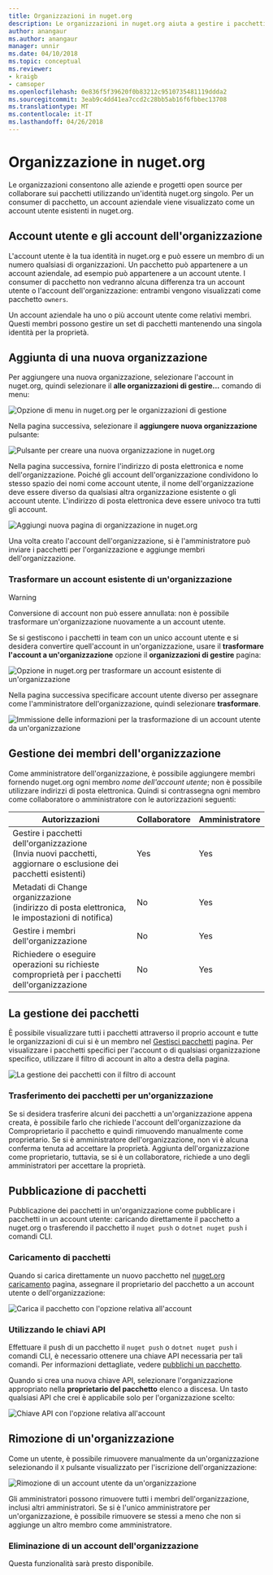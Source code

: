 ```yaml
---
title: Organizzazioni in nuget.org
description: Le organizzazioni in nuget.org aiuta a gestire i pacchetti pubblicati dal gruppo o in un team, l'ambiente aziendale.
author: anangaur
ms.author: anangaur
manager: unnir
ms.date: 04/10/2018
ms.topic: conceptual
ms.reviewer:
- kraigb
- camsoper
ms.openlocfilehash: 0e836f5f39620f0b83212c9510735481119ddda2
ms.sourcegitcommit: 3eab9c4dd41ea7ccd2c28bb5ab16f6fbbec13708
ms.translationtype: MT
ms.contentlocale: it-IT
ms.lasthandoff: 04/26/2018
---
```

# <a name="organization-on-nugetorg"></a>Organizzazione in nuget.org

Le organizzazioni consentono alle aziende e progetti open source per collaborare sui pacchetti utilizzando un'identità nuget.org singolo. Per un consumer di pacchetto, un account aziendale viene visualizzato come un account utente esistenti in nuget.org.

## <a name="user-accounts-vs-organization-accounts"></a>Account utente e gli account dell'organizzazione

L'account utente è la tua identità in nuget.org e può essere un membro di un numero qualsiasi di organizzazioni. Un pacchetto può appartenere a un account aziendale, ad esempio può appartenere a un account utente. I consumer di pacchetto non vedranno alcuna differenza tra un account utente o l'account dell'organizzazione: entrambi vengono visualizzati come pacchetto `owners`.

Un account aziendale ha uno o più account utente come relativi membri. Questi membri possono gestire un set di pacchetti mantenendo una singola identità per la proprietà.

## <a name="adding-a-new-organization"></a>Aggiunta di una nuova organizzazione

Per aggiungere una nuova organizzazione, selezionare l'account in nuget.org, quindi selezionare il **alle organizzazioni di gestire...**  comando di menu:

![Opzione di menu in nuget.org per le organizzazioni di gestione](media/org-manage-option.png)

Nella pagina successiva, selezionare il **aggiungere nuova organizzazione** pulsante:

![Pulsante per creare una nuova organizzazione in nuget.org](media/org-add-new-option.png)

Nella pagina successiva, fornire l'indirizzo di posta elettronica e nome dell'organizzazione. Poiché gli account dell'organizzazione condividono lo stesso spazio dei nomi come account utente, il nome dell'organizzazione deve essere diverso da qualsiasi altra organizzazione esistente o gli account utente. L'indirizzo di posta elettronica deve essere univoco tra tutti gli account.

![Aggiungi nuova pagina di organizzazione in nuget.org](media/org-add-new-page.png)

Una volta creato l'account dell'organizzazione, si è l'amministratore può inviare i pacchetti per l'organizzazione e aggiunge membri dell'organizzazione.

### <a name="transform-existing-account-to-an-organization"></a>Trasformare un account esistente di un'organizzazione

> [!Warning]
> Conversione di account non può essere annullata: non è possibile trasformare un'organizzazione nuovamente a un account utente.

Se si gestiscono i pacchetti in team con un unico account utente e si desidera convertire quell'account in un'organizzazione, usare il **trasformare l'account a un'organizzazione** opzione il **organizzazioni di gestire** pagina:

![Opzione in nuget.org per trasformare un account esistente di un'organizzazione](media/org-transform-option.png)

Nella pagina successiva specificare account utente diverso per assegnare come l'amministratore dell'organizzazione, quindi selezionare **trasformare**.

![Immissione delle informazioni per la trasformazione di un account utente da un'organizzazione](media/org-transform-page.png)

## <a name="managing-organization-members"></a>Gestione dei membri dell'organizzazione

Come amministratore dell'organizzazione, è possibile aggiungere membri fornendo nuget.org ogni membro *nome dell'account utente*; non è possibile utilizzare indirizzi di posta elettronica. Quindi si contrassegna ogni membro come collaboratore o amministratore con le autorizzazioni seguenti:

| Autorizzazioni | Collaboratore | Amministratore |
| --- | --- | --- |
| Gestire i pacchetti dell'organizzazione<br/>(Invia nuovi pacchetti, aggiornare o esclusione dei pacchetti esistenti) | Yes | Yes |
| Metadati di Change organizzazione<br/>(indirizzo di posta elettronica, le impostazioni di notifica) | No | Yes |
| Gestire i membri dell'organizzazione | No | Yes |
| Richiedere o eseguire operazioni su richieste comproprietà per i pacchetti dell'organizzazione | No | Yes |

## <a name="managing-packages"></a>La gestione dei pacchetti

È possibile visualizzare tutti i pacchetti attraverso il proprio account e tutte le organizzazioni di cui si è un membro nel [Gestisci pacchetti](https://www.nuget.org/account/Packages) pagina. Per visualizzare i pacchetti specifici per l'account o di qualsiasi organizzazione specifico, utilizzare il filtro di account in alto a destra della pagina.

![La gestione dei pacchetti con il filtro di account](media/org-manage-packages-option.png)

### <a name="transferring-packages-to-an-organization"></a>Trasferimento dei pacchetti per un'organizzazione
Se si desidera trasferire alcuni dei pacchetti a un'organizzazione appena creata, è possibile farlo che richiede l'account dell'organizzazione da Comproprietario il pacchetto e quindi rimuovendo manualmente come proprietario. Se si è amministratore dell'organizzazione, non vi è alcuna conferma tenuta ad accettare la proprietà. Aggiunta dell'organizzazione come proprietario, tuttavia, se si è un collaboratore, richiede a uno degli amministratori per accettare la proprietà.

## <a name="publishing-packages"></a>Pubblicazione di pacchetti

Pubblicazione dei pacchetti in un'organizzazione come pubblicare i pacchetti in un account utente: caricando direttamente il pacchetto a nuget.org o trasferendo il pacchetto il `nuget push` o `dotnet nuget push` i comandi CLI.

### <a name="uploading-packages"></a>Caricamento di pacchetti

Quando si carica direttamente un nuovo pacchetto nel [nuget.org caricamento](https://www.nuget.org/packages/manage/upload) pagina, assegnare il proprietario del pacchetto a un account utente o dell'organizzazione:

![Carica il pacchetto con l'opzione relativa all'account](media/org-upload-option.png)

### <a name="using-api-keys"></a>Utilizzando le chiavi API

Effettuare il push di un pacchetto il `nuget push` o `dotnet nuget push` i comandi CLI, è necessario ottenere una chiave API necessaria per tali comandi. Per informazioni dettagliate, vedere [pubblichi un pacchetto](https://docs.microsoft.com/en-us/nuget/quickstart/create-and-publish-a-package-using-visual-studio#publish-the-package).

Quando si crea una nuova chiave API, selezionare l'organizzazione appropriato nella **proprietario del pacchetto** elenco a discesa. Un tasto qualsiasi API che crei è applicabile solo per l'organizzazione scelto:

![Chiave API con l'opzione relativa all'account](media/org-apikey-option.png)

## <a name="removing-an-organization"></a>Rimozione di un'organizzazione

Come un utente, è possibile rimuovere manualmente da un'organizzazione selezionando il `X` pulsante visualizzato per l'iscrizione dell'organizzazione:

![Rimozione di un account utente da un'organizzazione](media/org-remove-self-option.png)

Gli amministratori possono rimuovere tutti i membri dell'organizzazione, inclusi altri amministratori. Se si è l'unico amministratore per un'organizzazione, è possibile rimuovere se stessi a meno che non si aggiunge un altro membro come amministratore.

### <a name="deleting-an-organization-account"></a>Eliminazione di un account dell'organizzazione

Questa funzionalità sarà presto disponibile.
